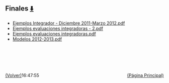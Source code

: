 
<html>
<body>
<h2>Finales <a href="https://downgit.github.io/#/home?url=https://github.com/Apuntes-FIUBA/Apuntes-Electronica/tree/main/95 - Computación/9504 - Analisis Numerico I/Comision Schwarz-Sosa/Examenes/Finales" style="font-size:20px">  ⬇️ </a></h2>
<ul>
    <li><a href="Ejemplos Integrador - Diciembre 2011-Marzo 2012.pdf">Ejemplos Integrador - Diciembre 2011-Marzo 2012.pdf</a></li>
    <li><a href="Ejemplos evaluaciones integradoras - 2.pdf">Ejemplos evaluaciones integradoras - 2.pdf</a></li>
    <li><a href="Ejemplos evaluaciones integradoras.pdf">Ejemplos evaluaciones integradoras.pdf</a></li>
    <li><a href="Modelos 2012-2013.pdf">Modelos 2012-2013.pdf</a></li>
</ul>
</body>
</html>





































<br><br><br><br><br><a href="../" style="float: left">(Volver)</a> <a href="https://apuntes-fiuba.github.io/Apuntes-Electronica" style="float: right">(Página Principal)</a>
16:47:55